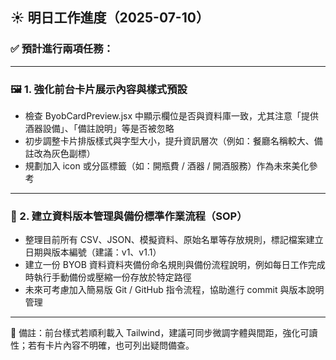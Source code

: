 ## ☀️ 明日工作進度（2025-07-10）

### ✅ 預計進行兩項任務：

---

### 🖼️ 1. 強化前台卡片展示內容與樣式預設

* 檢查 ByobCardPreview\.jsx 中顯示欄位是否與資料庫一致，尤其注意「提供酒器設備」、「備註說明」等是否被忽略
* 初步調整卡片排版樣式與字型大小，提升資訊層次（例如：餐廳名稱較大、備註改為灰色副標）
* 規劃加入 icon 或分區標籤（如：開瓶費 / 酒器 / 開酒服務）作為未來美化參考

---

### 📁 2. 建立資料版本管理與備份標準作業流程（SOP）

* 整理目前所有 CSV、JSON、模擬資料、原始名單等存放規則，標記檔案建立日期與版本編號（建議：v1、v1.1）
* 建立一份 BYOB 資料資料夾備份命名規則與備份流程說明，例如每日工作完成時執行手動備份或壓縮一份存放於特定路徑
* 未來可考慮加入簡易版 Git / GitHub 指令流程，協助進行 commit 與版本說明管理

---

📌 備註：前台樣式若順利載入 Tailwind，建議可同步微調字體與間距，強化可讀性；若有卡片內容不明確，也可列出疑問備查。
